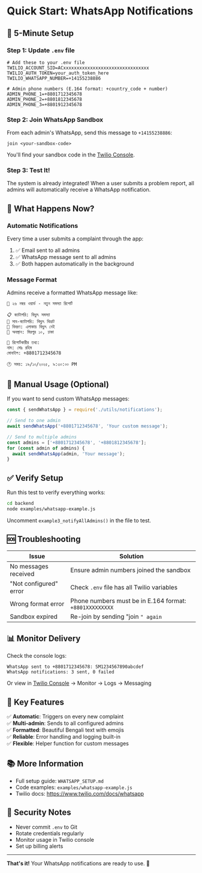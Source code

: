 # Quick Start: WhatsApp Notifications

## 🚀 5-Minute Setup

### Step 1: Update `.env` file

```env
# Add these to your .env file
TWILIO_ACCOUNT_SID=ACxxxxxxxxxxxxxxxxxxxxxxxxxxxxxxxx
TWILIO_AUTH_TOKEN=your_auth_token_here
TWILIO_WHATSAPP_NUMBER=+14155238886

# Admin phone numbers (E.164 format: +country_code + number)
ADMIN_PHONE_1=+8801712345678
ADMIN_PHONE_2=+8801812345678
ADMIN_PHONE_3=+8801912345678
```

### Step 2: Join WhatsApp Sandbox

From each admin's WhatsApp, send this message to `+14155238886`:

```
join <your-sandbox-code>
```

You'll find your sandbox code in the [Twilio Console](https://console.twilio.com/us1/develop/sms/try-it-out/whatsapp-learn).

### Step 3: Test It!

The system is already integrated! When a user submits a problem report, all admins will automatically receive a WhatsApp notification.

## 📱 What Happens Now?

### Automatic Notifications

Every time a user submits a complaint through the app:

1. ✅ Email sent to all admins
2. ✅ WhatsApp message sent to all admins
3. ✅ Both happen automatically in the background

### Message Format

Admins receive a formatted WhatsApp message like:

```
🔔 ২৬ নম্বর ওয়ার্ড - নতুন সমস্যা রিপোর্ট

📋 ক্যাটাগরি: বিদ্যুৎ সমস্যা
📌 সাব-ক্যাটাগরি: বিদ্যুৎ বিভ্রাট
📝 বিবরণ: এলাকায় বিদ্যুৎ নেই
📍 অবস্থান: মিরপুর ১০, ঢাকা

👤 রিপোর্টকারীর তথ্য:
নাম: মোঃ রহিম
মোবাইল: +8801712345678

🕐 সময়: ১৯/১০/২০২৫, ৯:৩০:০০ PM
```

## 🔧 Manual Usage (Optional)

If you want to send custom WhatsApp messages:

```javascript
const { sendWhatsApp } = require('./utils/notifications');

// Send to one admin
await sendWhatsApp('+8801712345678', 'Your custom message');

// Send to multiple admins
const admins = ['+8801712345678', '+8801812345678'];
for (const admin of admins) {
  await sendWhatsApp(admin, 'Your message');
}
```

## ✅ Verify Setup

Run this test to verify everything works:

```bash
cd backend
node examples/whatsapp-example.js
```

Uncomment `example3_notifyAllAdmins()` in the file to test.

## 🆘 Troubleshooting

| Issue | Solution |
|-------|----------|
| No messages received | Ensure admin numbers joined the sandbox |
| "Not configured" error | Check `.env` file has all Twilio variables |
| Wrong format error | Phone numbers must be in E.164 format: `+8801XXXXXXXXX` |
| Sandbox expired | Re-join by sending "join <code>" again |

## 📊 Monitor Delivery

Check the console logs:

```
WhatsApp sent to +8801712345678: SM1234567890abcdef
WhatsApp notifications: 3 sent, 0 failed
```

Or view in [Twilio Console](https://console.twilio.com/us1/monitor/logs/sms) → Monitor → Logs → Messaging

## 🎯 Key Features

✅ **Automatic**: Triggers on every new complaint  
✅ **Multi-admin**: Sends to all configured admins  
✅ **Formatted**: Beautiful Bengali text with emojis  
✅ **Reliable**: Error handling and logging built-in  
✅ **Flexible**: Helper function for custom messages  

## 📚 More Information

- Full setup guide: `WHATSAPP_SETUP.md`
- Code examples: `examples/whatsapp-example.js`
- Twilio docs: https://www.twilio.com/docs/whatsapp

## 🔐 Security Notes

- Never commit `.env` to Git
- Rotate credentials regularly
- Monitor usage in Twilio console
- Set up billing alerts

---

**That's it!** Your WhatsApp notifications are ready to use. 🎉

